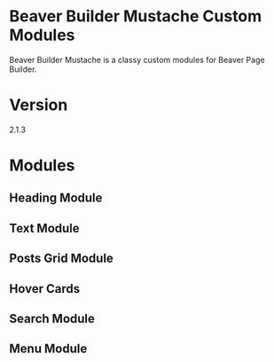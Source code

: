 # Beaver Builder Mustache Custom Modules
Beaver Builder Mustache is a classy custom modules for Beaver Page Builder.

# Version
2.1.3

# Modules
## Heading Module
## Text Module
## Posts Grid Module
## Hover Cards
## Search Module
## Menu Module
